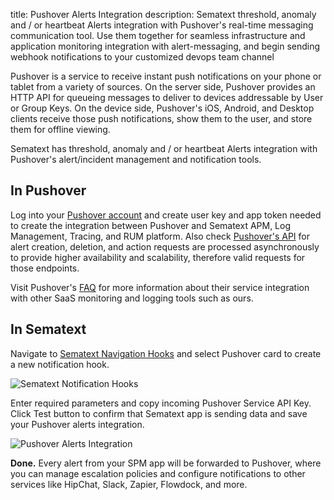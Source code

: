 title: Pushover Alerts Integration
description: Sematext threshold, anomaly and / or heartbeat Alerts integration with Pushover's real-time messaging communication tool. Use them together for seamless infrastructure and application monitoring integration with alert-messaging, and begin sending webhook notifications to your customized devops team channel

Pushover is a service to receive instant push notifications on your phone or tablet from a variety of sources.  On the server side, Pushover provides an HTTP API for queueing messages to deliver to devices addressable by User or Group Keys. On the device side, Pushover's iOS, Android, and Desktop clients receive those push notifications, show them to the user, and store them for offline viewing.

Sematext has threshold, anomaly and / or heartbeat Alerts integration with Pushover's alert/incident management and notification tools.

## **In Pushover**

Log into your [Pushover account](https://pushover.net/login) and create user key and app token needed to create the integration between Pushover and Sematext APM, Log Management, Tracing, and RUM platform. Also check [Pushover's API](https://pushover.net/api) for alert creation, deletion, and action requests are processed asynchronously to provide higher availability and scalability, therefore valid requests for those endpoints.

Visit Pushover's [FAQ](https://pushover.net/faq) for more information about their service integration with other SaaS monitoring and logging tools such as ours.

## **In Sematext**

Navigate to [Sematext Navigation Hooks](https://apps.sematext.com/ui/webhook-create) and select Pushover card to create a new notification hook.

![Sematext Notification Hooks](https://sematext.com/docs/images/integrations/sematext-notification-hooks.png "Sematext Notification Hook")

Enter required parameters and copy incoming Pushover Service API Key. Click Test button to confirm that Sematext app is sending data and save your Pushover alerts integration.

![Pushover Alerts Integration](https://sematext.com/docs/images/integrations/pushover-integration.png "Pushover Integration")

**Done.** Every alert from your SPM app will be forwarded to Pushover, where you can manage escalation policies and configure notifications to other services like HipChat, Slack, Zapier, Flowdock, and more.
